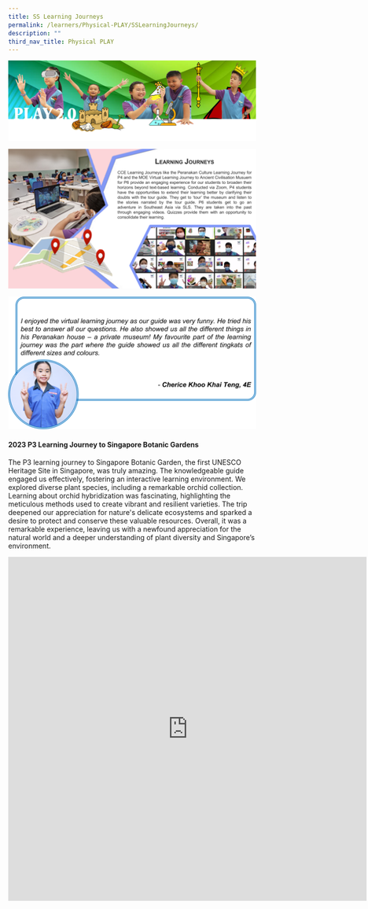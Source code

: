 ```yaml
---
title: SS Learning Journeys
permalink: /learners/Physical-PLAY/SSLearningJourneys/
description: ""
third_nav_title: Physical PLAY
---
```

![](/images/PLAYbanner.png)

![](/images/Slide2-1024x576.png)

![](/images/SS-slide5-1024x548.png)

#### 2023 P3 Learning Journey to Singapore Botanic Gardens 

The P3 learning journey to Singapore Botanic Garden, the first UNESCO Heritage Site in Singapore, was truly amazing. The knowledgeable guide engaged us effectively, fostering an interactive learning environment. We explored diverse plant species, including a remarkable orchid collection. Learning about orchid hybridization was fascinating, highlighting the meticulous methods used to create vibrant and resilient varieties. The trip deepened our appreciation for nature's delicate ecosystems and sparked a desire to protect and conserve these valuable resources. Overall, it was a remarkable experience, leaving us with a newfound appreciation for the natural world and a deeper understanding of plant diversity and Singapore’s environment.

<iframe src="https://docs.google.com/presentation/d/e/2PACX-1vQKO01D0hnlxDNvvLnCp2Bm6OL200IuCYwLOs8lkVh3PvayG0ifb9n7yBXTgoCg0Wv7zw4KmkNm3gQH/embed?start=true&amp;loop=true&amp;delayms=3000" frameborder="0" width="729" height="700" allowfullscreen="true"></iframe>
